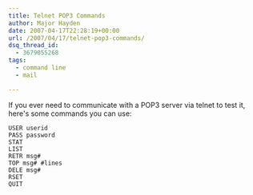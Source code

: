 ```yaml
---
title: Telnet POP3 Commands
author: Major Hayden
date: 2007-04-17T22:28:19+00:00
url: /2007/04/17/telnet-pop3-commands/
dsq_thread_id:
  - 3679055268
tags:
  - command line
  - mail

---
```

If you ever need to communicate with a POP3 server via telnet to test it, here's some commands you can use:

```
USER userid
PASS password
STAT
LIST
RETR msg#
TOP msg# #lines
DELE msg#
RSET
QUIT
```

